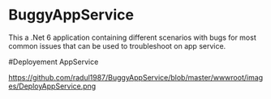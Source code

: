 # BuggyAppService
This a .Net 6 application containing different scenarios with bugs for most common issues that can be used to troubleshoot on app service.



#Deployement AppService 


https://github.com/radul1987/BuggyAppService/blob/master/wwwroot/images/DeployAppService.png
